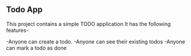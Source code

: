 ## Todo App

This project contains a simple TODO application
It has the following features-

-Anyone can create a todo.
-Anyone can see their existing todos
-Anyone can mark a todo as done

